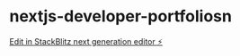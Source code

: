 # nextjs-developer-portfoliosn

[Edit in StackBlitz next generation editor ⚡️](https://stackblitz.com/~/github.com/SouravBandyopadhyay/nextjs-developer-portfolio)